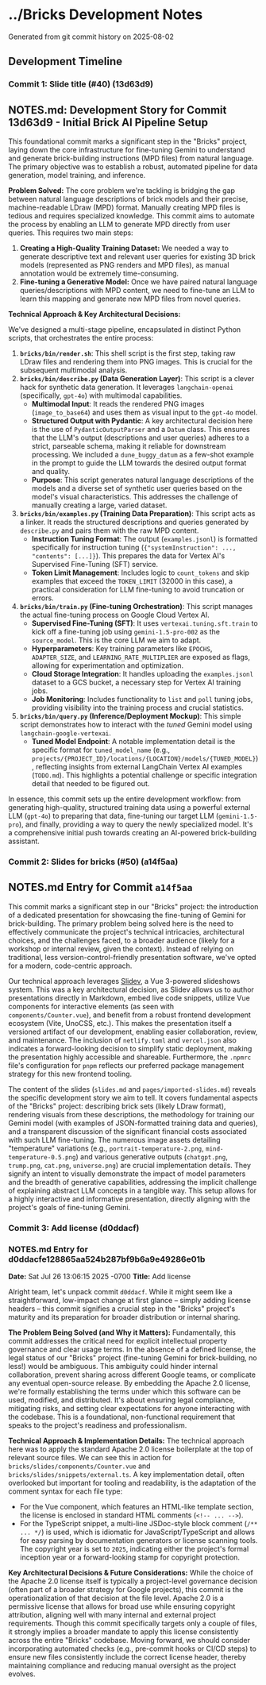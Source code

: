 # ../Bricks Development Notes

Generated from git commit history on 2025-08-02

## Development Timeline

### Commit 1: Slide title (#40) (13d63d9)

## NOTES.md: Development Story for Commit 13d63d9 - Initial Brick AI Pipeline Setup

This foundational commit marks a significant step in the "Bricks" project, laying down the core infrastructure for fine-tuning Gemini to understand and generate brick-building instructions (MPD files) from natural language. The primary objective was to establish a robust, automated pipeline for data generation, model training, and inference.

**Problem Solved:**
The core problem we're tackling is bridging the gap between natural language descriptions of brick models and their precise, machine-readable LDraw (MPD) format. Manually creating MPD files is tedious and requires specialized knowledge. This commit aims to automate the process by enabling an LLM to generate MPD directly from user queries. This requires two main steps:
1.  **Creating a High-Quality Training Dataset:** We needed a way to generate descriptive text and relevant user queries for existing 3D brick models (represented as PNG renders and MPD files), as manual annotation would be extremely time-consuming.
2.  **Fine-tuning a Generative Model:** Once we have paired natural language queries/descriptions with MPD content, we need to fine-tune an LLM to learn this mapping and generate new MPD files from novel queries.

**Technical Approach & Key Architectural Decisions:**

We've designed a multi-stage pipeline, encapsulated in distinct Python scripts, that orchestrates the entire process:

1.  **`bricks/bin/render.sh`**: This shell script is the first step, taking raw LDraw files and rendering them into PNG images. This is crucial for the subsequent multimodal analysis.
2.  **`bricks/bin/describe.py` (Data Generation Layer)**: This script is a clever hack for synthetic data generation. It leverages `langchain-openai` (specifically, `gpt-4o`) with multimodal capabilities.
    *   **Multimodal Input**: It reads the rendered PNG images (`image_to_base64`) and uses them as visual input to the `gpt-4o` model.
    *   **Structured Output with Pydantic**: A key architectural decision here is the use of `PydanticOutputParser` and a `Datum` class. This ensures that the LLM's output (descriptions and user queries) adheres to a strict, parseable schema, making it reliable for downstream processing. We included a `dune_buggy_datum` as a few-shot example in the prompt to guide the LLM towards the desired output format and quality.
    *   **Purpose**: This script generates natural language descriptions of the models and a diverse set of synthetic user queries based on the model's visual characteristics. This addresses the challenge of manually creating a large, varied dataset.
3.  **`bricks/bin/examples.py` (Training Data Preparation)**: This script acts as a linker. It reads the structured descriptions and queries generated by `describe.py` and pairs them with the raw MPD content.
    *   **Instruction Tuning Format**: The output (`examples.jsonl`) is formatted specifically for instruction tuning (`{"systemInstruction": ..., "contents": [...]}`). This prepares the data for Vertex AI's Supervised Fine-Tuning (SFT) service.
    *   **Token Limit Management**: Includes logic to `count_tokens` and skip examples that exceed the `TOKEN_LIMIT` (32000 in this case), a practical consideration for LLM fine-tuning to avoid truncation or errors.
4.  **`bricks/bin/train.py` (Fine-tuning Orchestration)**: This script manages the actual fine-tuning process on Google Cloud Vertex AI.
    *   **Supervised Fine-Tuning (SFT)**: It uses `vertexai.tuning.sft.train` to kick off a fine-tuning job using `gemini-1.5-pro-002` as the `source_model`. This is the core LLM we aim to adapt.
    *   **Hyperparameters**: Key training parameters like `EPOCHS`, `ADAPTER_SIZE`, and `LEARNING_RATE_MULTIPLIER` are exposed as flags, allowing for experimentation and optimization.
    *   **Cloud Storage Integration**: It handles uploading the `examples.jsonl` dataset to a GCS bucket, a necessary step for Vertex AI training jobs.
    *   **Job Monitoring**: Includes functionality to `list` and `poll` tuning jobs, providing visibility into the training process and crucial statistics.
5.  **`bricks/bin/query.py` (Inference/Deployment Mockup)**: This simple script demonstrates how to interact with the *tuned* Gemini model using `langchain-google-vertexai`.
    *   **Tuned Model Endpoint**: A notable implementation detail is the specific format for `tuned_model_name` (e.g., `projects/{PROJECT_ID}/locations/{LOCATION}/models/{TUNED_MODEL}`), reflecting insights from external LangChain Vertex AI examples (`TODO.md`). This highlights a potential challenge or specific integration detail that needed to be figured out.

In essence, this commit sets up the entire development workflow: from generating high-quality, structured training data using a powerful external LLM (`gpt-4o`) to preparing that data, fine-tuning our target LLM (`gemini-1.5-pro`), and finally, providing a way to query the newly specialized model. It's a comprehensive initial push towards creating an AI-powered brick-building assistant.

### Commit 2: Slides for bricks (#50) (a14f5aa)

## NOTES.md Entry for Commit `a14f5aa`

This commit marks a significant step in our "Bricks" project: the introduction of a dedicated presentation for showcasing the fine-tuning of Gemini for brick-building. The primary problem being solved here is the need to effectively communicate the project's technical intricacies, architectural choices, and the challenges faced, to a broader audience (likely for a workshop or internal review, given the context). Instead of relying on traditional, less version-control-friendly presentation software, we've opted for a modern, code-centric approach.

Our technical approach leverages [Slidev](https://sli.dev/), a Vue 3-powered slideshows system. This was a key architectural decision, as Slidev allows us to author presentations directly in Markdown, embed live code snippets, utilize Vue components for interactive elements (as seen with `components/Counter.vue`), and benefit from a robust frontend development ecosystem (Vite, UnoCSS, etc.). This makes the presentation itself a versioned artifact of our development, enabling easier collaboration, review, and maintenance. The inclusion of `netlify.toml` and `vercel.json` also indicates a forward-looking decision to simplify static deployment, making the presentation highly accessible and shareable. Furthermore, the `.npmrc` file's configuration for `pnpm` reflects our preferred package management strategy for this new frontend tooling.

The content of the slides (`slides.md` and `pages/imported-slides.md`) reveals the specific development story we aim to tell. It covers fundamental aspects of the "Bricks" project: describing brick sets (likely LDraw format), rendering visuals from these descriptions, the methodology for training our Gemini model (with examples of JSON-formatted training data and queries), and a transparent discussion of the significant financial costs associated with such LLM fine-tuning. The numerous image assets detailing "temperature" variations (e.g., `portrait-temperature-2.png`, `mind-temperature-0.5.png`) and various generative outputs (`chatgpt.png`, `trump.png`, `cat.png`, `universe.png`) are crucial implementation details. They signify an intent to visually demonstrate the impact of model parameters and the breadth of generative capabilities, addressing the implicit challenge of explaining abstract LLM concepts in a tangible way. This setup allows for a highly interactive and informative presentation, directly aligning with the project's goals of fine-tuning Gemini.

### Commit 3: Add license (d0ddacf)

### NOTES.md Entry for d0ddacfe128865aa524b287bf9b6a9e49286e01b

**Date:** Sat Jul 26 13:06:15 2025 -0700
**Title:** Add license

Alright team, let's unpack commit `d0ddacf`. While it might seem like a straightforward, low-impact change at first glance – simply adding license headers – this commit signifies a crucial step in the "Bricks" project's maturity and its preparation for broader distribution or internal sharing.

**The Problem Being Solved (and Why it Matters):**
Fundamentally, this commit addresses the critical need for explicit intellectual property governance and clear usage terms. In the absence of a defined license, the legal status of our "Bricks" project (fine-tuning Gemini for brick-building, no less!) would be ambiguous. This ambiguity could hinder internal collaboration, prevent sharing across different Google teams, or complicate any eventual open-source release. By embedding the Apache 2.0 license, we're formally establishing the terms under which this software can be used, modified, and distributed. It's about ensuring legal compliance, mitigating risks, and setting clear expectations for anyone interacting with the codebase. This is a foundational, non-functional requirement that speaks to the project's readiness and professionalism.

**Technical Approach & Implementation Details:**
The technical approach here was to apply the standard Apache 2.0 license boilerplate at the top of relevant source files. We can see this in action for `bricks/slides/components/Counter.vue` and `bricks/slides/snippets/external.ts`. A key implementation detail, often overlooked but important for tooling and readability, is the adaptation of the comment syntax for each file type:
*   For the Vue component, which features an HTML-like template section, the license is enclosed in standard HTML comments (`<!-- ... -->`).
*   For the TypeScript snippet, a multi-line JSDoc-style block comment (`/** ... */`) is used, which is idiomatic for JavaScript/TypeScript and allows for easy parsing by documentation generators or license scanning tools.
The copyright year is set to `2025`, indicating either the project's formal inception year or a forward-looking stamp for copyright protection.

**Key Architectural Decisions & Future Considerations:**
While the choice of the Apache 2.0 license itself is typically a project-level governance decision (often part of a broader strategy for Google projects), this commit is the operationalization of that decision at the file level. Apache 2.0 is a permissive license that allows for broad use while ensuring copyright attribution, aligning well with many internal and external project requirements. Though this commit specifically targets only a couple of files, it strongly implies a broader mandate to apply this license consistently across the entire "Bricks" codebase. Moving forward, we should consider incorporating automated checks (e.g., pre-commit hooks or CI/CD steps) to ensure new files consistently include the correct license header, thereby maintaining compliance and reducing manual oversight as the project evolves.
